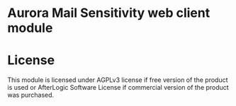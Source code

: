 # Aurora Mail Sensitivity web client module

# License
This module is licensed under AGPLv3 license if free version of the product is used or AfterLogic Software License if commercial version of the product was purchased.